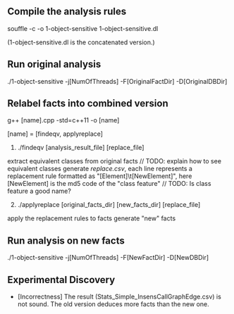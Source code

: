 ## Compile the analysis rules

souffle -c -o 1-object-sensitive 1-object-sensitive.dl

(1-object-sensitive.dl is the concatenated version.)

## Run original analysis

./1-object-sensitive -j[NumOfThreads] -F[OriginalFactDir] -D[OriginalDBDir]

## Relabel facts into combined version

g++ [name].cpp -std=c++11 -o [name]

[name] = [findeqv, applyreplace]

1. ./findeqv [analysis_result_file] [replace_file]

extract equivalent classes from original facts
// TODO: explain how to see equivalent classes
generate *replace.csv*, each line represents a replacement rule formatted as "[Element]\t[NewElement]", here [NewElement] is the md5 code of the "class feature" // TODO: Is class feature a good name?

2. ./applyreplace [original_facts_dir] [new_facts_dir] [replace_file]

apply the replacement rules to facts
generate "new" facts

## Run analysis on new facts

./1-object-sensitive -j[NumOfThreads] -F[NewFactDir] -D[NewDBDir]

## Experimental Discovery

* [Incorrectness] The result (Stats_Simple_InsensCallGraphEdge.csv) is not sound. The old version deduces more facts than the new one.

